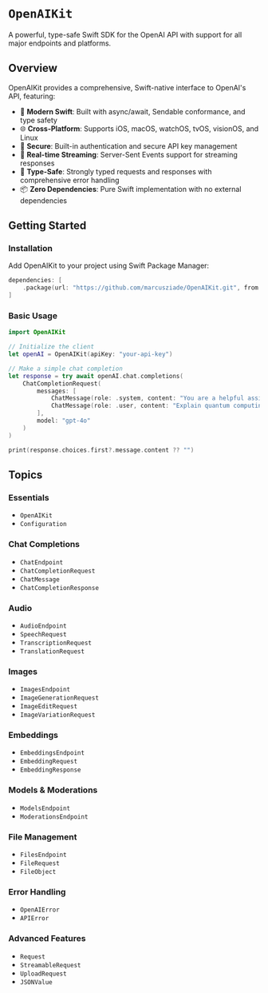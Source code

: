 # ``OpenAIKit``

A powerful, type-safe Swift SDK for the OpenAI API with support for all major endpoints and platforms.

## Overview

OpenAIKit provides a comprehensive, Swift-native interface to OpenAI's API, featuring:

- 🚀 **Modern Swift**: Built with async/await, Sendable conformance, and type safety
- 🌐 **Cross-Platform**: Supports iOS, macOS, watchOS, tvOS, visionOS, and Linux
- 🔐 **Secure**: Built-in authentication and secure API key management
- 📡 **Real-time Streaming**: Server-Sent Events support for streaming responses
- 🎯 **Type-Safe**: Strongly typed requests and responses with comprehensive error handling
- 📦 **Zero Dependencies**: Pure Swift implementation with no external dependencies

## Getting Started

### Installation

Add OpenAIKit to your project using Swift Package Manager:

```swift
dependencies: [
    .package(url: "https://github.com/marcusziade/OpenAIKit.git", from: "1.0.0")
]
```

### Basic Usage

```swift
import OpenAIKit

// Initialize the client
let openAI = OpenAIKit(apiKey: "your-api-key")

// Make a simple chat completion
let response = try await openAI.chat.completions(
    ChatCompletionRequest(
        messages: [
            ChatMessage(role: .system, content: "You are a helpful assistant."),
            ChatMessage(role: .user, content: "Explain quantum computing in simple terms.")
        ],
        model: "gpt-4o"
    )
)

print(response.choices.first?.message.content ?? "")
```

## Topics

### Essentials

- ``OpenAIKit``
- ``Configuration``

### Chat Completions

- ``ChatEndpoint``
- ``ChatCompletionRequest``
- ``ChatMessage``
- ``ChatCompletionResponse``

### Audio

- ``AudioEndpoint``
- ``SpeechRequest``
- ``TranscriptionRequest``
- ``TranslationRequest``

### Images

- ``ImagesEndpoint``
- ``ImageGenerationRequest``
- ``ImageEditRequest``
- ``ImageVariationRequest``

### Embeddings

- ``EmbeddingsEndpoint``
- ``EmbeddingRequest``
- ``EmbeddingResponse``

### Models & Moderations

- ``ModelsEndpoint``
- ``ModerationsEndpoint``

### File Management

- ``FilesEndpoint``
- ``FileRequest``
- ``FileObject``

### Error Handling

- ``OpenAIError``
- ``APIError``

### Advanced Features

- ``Request``
- ``StreamableRequest``
- ``UploadRequest``
- ``JSONValue``